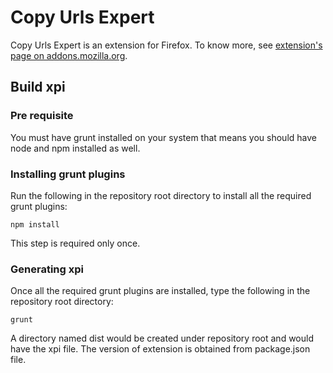 # Copy Urls Expert

Copy Urls Expert is an extension for Firefox. To know more, see [extension's page on addons.mozilla.org](https://addons.mozilla.org/firefox/addon/copy-urls-expert/).


## Build xpi


### Pre requisite
You must have grunt installed on your system that means you should have node and npm installed as well.

### Installing grunt plugins
Run the following in the repository root directory to install all the required grunt plugins: 

```
npm install
```

This step is required only once.

### Generating xpi
Once all the required grunt plugins are installed, type the following in the repository root directory:

```
grunt
```

A directory named dist would be created under repository root and would have the xpi file. The version of extension is obtained from package.json file.